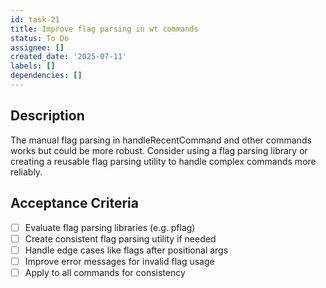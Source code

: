```yaml
---
id: task-21
title: Improve flag parsing in wt commands
status: To Do
assignee: []
created_date: '2025-07-11'
labels: []
dependencies: []
---
```


## Description

The manual flag parsing in handleRecentCommand and other commands works but could be more robust. Consider using a flag parsing library or creating a reusable flag parsing utility to handle complex commands more reliably.

## Acceptance Criteria

- [ ] Evaluate flag parsing libraries (e.g. pflag)
- [ ] Create consistent flag parsing utility if needed
- [ ] Handle edge cases like flags after positional args
- [ ] Improve error messages for invalid flag usage
- [ ] Apply to all commands for consistency
